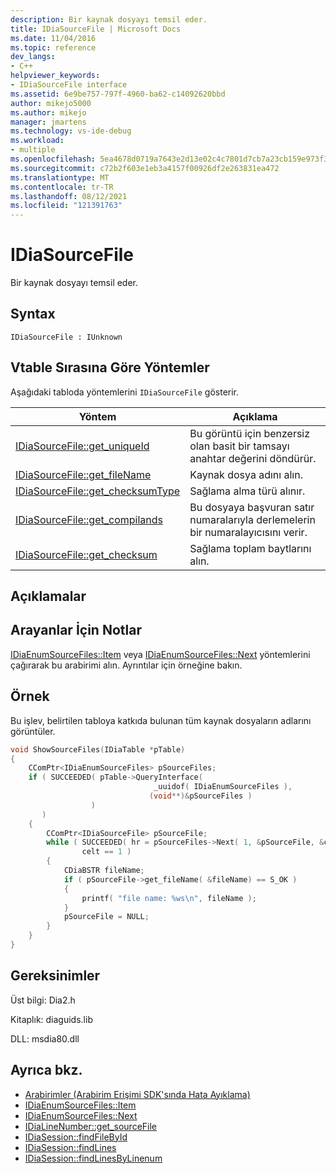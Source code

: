 ```yaml
---
description: Bir kaynak dosyayı temsil eder.
title: IDiaSourceFile | Microsoft Docs
ms.date: 11/04/2016
ms.topic: reference
dev_langs:
- C++
helpviewer_keywords:
- IDiaSourceFile interface
ms.assetid: 6e9be757-797f-4960-ba62-c14092620bbd
author: mikejo5000
ms.author: mikejo
manager: jmartens
ms.technology: vs-ide-debug
ms.workload:
- multiple
ms.openlocfilehash: 5ea4678d0719a7643e2d13e02c4c7801d7cb7a23cb159e973f39074c159821c6
ms.sourcegitcommit: c72b2f603e1eb3a4157f00926df2e263831ea472
ms.translationtype: MT
ms.contentlocale: tr-TR
ms.lasthandoff: 08/12/2021
ms.locfileid: "121391763"
---
```

# <a name="idiasourcefile"></a>IDiaSourceFile
Bir kaynak dosyayı temsil eder.

## <a name="syntax"></a>Syntax

```
IDiaSourceFile : IUnknown
```

## <a name="methods-in-vtable-order"></a>Vtable Sırasına Göre Yöntemler
Aşağıdaki tabloda yöntemlerini `IDiaSourceFile` gösterir.

|Yöntem|Açıklama|
|------------|-----------------|
|[IDiaSourceFile::get_uniqueId](../../debugger/debug-interface-access/idiasourcefile-get-uniqueid.md)|Bu görüntü için benzersiz olan basit bir tamsayı anahtar değerini döndürür.|
|[IDiaSourceFile::get_fileName](../../debugger/debug-interface-access/idiasourcefile-get-filename.md)|Kaynak dosya adını alın.|
|[IDiaSourceFile::get_checksumType](../../debugger/debug-interface-access/idiasourcefile-get-checksumtype.md)|Sağlama alma türü alınır.|
|[IDiaSourceFile::get_compilands](../../debugger/debug-interface-access/idiasourcefile-get-compilands.md)|Bu dosyaya başvuran satır numaralarıyla derlemelerin bir numaralayıcısını verir.|
|[IDiaSourceFile::get_checksum](../../debugger/debug-interface-access/idiasourcefile-get-checksum.md)|Sağlama toplam baytlarını alın.|

## <a name="remarks"></a>Açıklamalar

## <a name="notes-for-callers"></a>Arayanlar İçin Notlar
[IDiaEnumSourceFiles::Item](../../debugger/debug-interface-access/idiaenumsourcefiles-item.md) veya [IDiaEnumSourceFiles::Next](../../debugger/debug-interface-access/idiaenumsourcefiles-next.md) yöntemlerini çağırarak bu arabirimi alın. Ayrıntılar için örneğine bakın.

## <a name="example"></a>Örnek
Bu işlev, belirtilen tabloya katkıda bulunan tüm kaynak dosyaların adlarını görüntüler.

```C++
void ShowSourceFiles(IDiaTable *pTable)
{
    CComPtr<IDiaEnumSourceFiles> pSourceFiles;
    if ( SUCCEEDED( pTable->QueryInterface(
                                _uuidof( IDiaEnumSourceFiles ),
                               (void**)&pSourceFiles )
                  )
       )
    {
        CComPtr<IDiaSourceFile> pSourceFile;
        while ( SUCCEEDED( hr = pSourceFiles->Next( 1, &pSourceFile, &celt ) ) &&
                celt == 1 )
        {
            CDiaBSTR fileName;
            if ( pSourceFile->get_fileName( &fileName) == S_OK )
            {
                printf( "file name: %ws\n", fileName );
            }
            pSourceFile = NULL;
        }
    }
}
```

## <a name="requirements"></a>Gereksinimler
Üst bilgi: Dia2.h

Kitaplık: diaguids.lib

DLL: msdia80.dll

## <a name="see-also"></a>Ayrıca bkz.
- [Arabirimler (Arabirim Erişimi SDK'sında Hata Ayıklama)](../../debugger/debug-interface-access/interfaces-debug-interface-access-sdk.md)
- [IDiaEnumSourceFiles::Item](../../debugger/debug-interface-access/idiaenumsourcefiles-item.md)
- [IDiaEnumSourceFiles::Next](../../debugger/debug-interface-access/idiaenumsourcefiles-next.md)
- [IDiaLineNumber::get_sourceFile](../../debugger/debug-interface-access/idialinenumber-get-sourcefile.md)
- [IDiaSession::findFileById](../../debugger/debug-interface-access/idiasession-findfilebyid.md)
- [IDiaSession::findLines](../../debugger/debug-interface-access/idiasession-findlines.md)
- [IDiaSession::findLinesByLinenum](../../debugger/debug-interface-access/idiasession-findlinesbylinenum.md)
